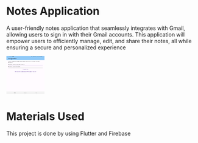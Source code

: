 # Notes Application



 A user-friendly notes application that seamlessly integrates with Gmail, allowing users to sign in with their Gmail accounts. This application will empower users to efficiently manage, edit, and share their notes, all while ensuring a secure and personalized experience

<img src="app_img_8-1.jpg" width="100" height="100">







# Materials Used
This project is done by using Flutter and Firebase

